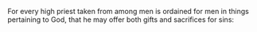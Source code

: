 For every high priest taken from among men is ordained for men in things pertaining to God, that he may offer both gifts and sacrifices for sins:
